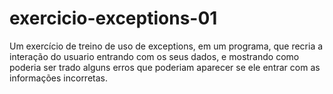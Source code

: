 # exercicio-exceptions-01

Um exercício  de treino de uso de exceptions, em um programa, que recria a interação do usuario entrando com os seus dados, e mostrando como poderia ser trado alguns erros que poderiam aparecer se ele entrar com as informações incorretas.  
